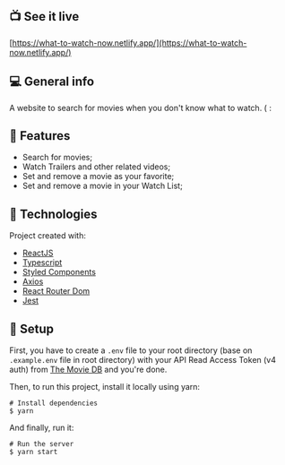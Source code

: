 ## :tv: See it live

[https://what-to-watch-now.netlify.app/](https://what-to-watch-now.netlify.app/)

## :computer: General info

A website to search for movies when you don't know what to watch. ( :

## :cake: Features

- Search for movies;
- Watch Trailers and other related videos;
- Set and remove a movie as your favorite;
- Set and remove a movie in your Watch List;

## :rocket: Technologies

Project created with:

- [ReactJS](https://reactjs.org/)
- [Typescript](https://www.typescriptlang.org/)
- [Styled Components](https://styled-components.com/)
- [Axios](https://github.com/axios/axios)
- [React Router Dom](https://reacttraining.com/react-router/web/guides/quick-start)
- [Jest](https://jestjs.io/pt-BR/)

## :triangular_ruler: Setup

First, you have to create a `.env` file to your root directory (base on `.example.env` file in root directory) with your API Read Access Token (v4 auth) from [The Movie DB](https://www.themoviedb.org/documentation/api) and you're done.

Then, to run this project, install it locally using yarn:

```
# Install dependencies
$ yarn
```

And finally, run it:

```
# Run the server
$ yarn start

```
